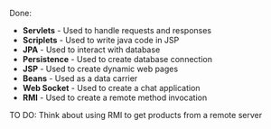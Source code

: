 Done:

* **Servlets** - Used to handle requests and responses
* **Scriplets** - Used to write java code in JSP
* **JPA** - Used to interact with database
* **Persistence** - Used to create database connection
* **JSP** - Used to create dynamic web pages
* **Beans** - Used as a data carrier
* **Web Socket** - Used to create a chat application
* **RMI** - Used to create a remote method invocation

TO DO: Think about using RMI to get products from a remote server